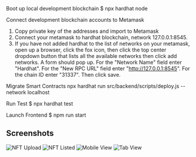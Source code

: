 Boot up local development blockchain
$ npx hardhat node

Connect development blockchain accounts to Metamask
1. Copy private key of the addresses and import to Metamask
2. Connect your metamask to hardhat blockchain, network 127.0.0.1:8545.
3. If you have not added hardhat to the list of networks on your metamask, open up a browser, click the fox icon, then click the top center dropdown button that lists all the available networks then click add networks. A form should pop up. For the "Network Name" field enter "Hardhat". For the "New RPC URL" field enter "http://127.0.0.1:8545". For the chain ID enter "31337". Then click save.

Migrate Smart Contracts
npx hardhat run src/backend/scripts/deploy.js --network localhost

Run Test
$ npx hardhat test

Launch Frontend
$ npm run start

## Screenshots
![NFT Upload](https://ibb.co/B2Mdj1d)
![NFT Listed](https://ibb.co/wrJswCt)
![Mobile View](https://ibb.co/tMYqk7K)
![Tab View](https://ibb.co/6Z1X6c2)
